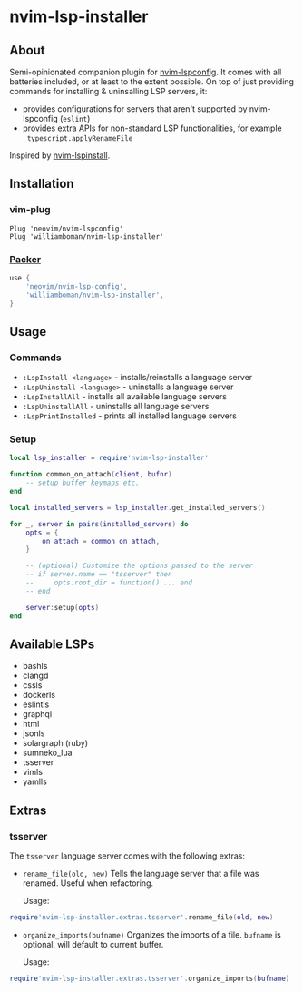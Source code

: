 # nvim-lsp-installer

## About

Semi-opinionated companion plugin for [nvim-lspconfig](https://github.com/neovim/nvim-lspconfig).
It comes with all batteries included, or at least to the extent possible. On top of just providing commands for
installing & uninsalling LSP servers, it:

- provides configurations for servers that aren't supported by nvim-lspconfig (`eslint`)
- provides extra APIs for non-standard LSP functionalities, for example `_typescript.applyRenameFile`

Inspired by [nvim-lspinstall](https://github.com/kabouzeid/nvim-lspinstall).

## Installation

### vim-plug

```vim
Plug 'neovim/nvim-lspconfig'
Plug 'williamboman/nvim-lsp-installer'
```

### [Packer](https://github.com/wbthomason/packer.nvim)

```lua
use {
    'neovim/nvim-lsp-config',
    'williamboman/nvim-lsp-installer',
}
```

## Usage

### Commands

- `:LspInstall <language>` - installs/reinstalls a language server
- `:LspUninstall <language>` - uninstalls a language server
- `:LspInstallAll` - installs all available language servers
- `:LspUninstallAll` - uninstalls all language servers
- `:LspPrintInstalled` - prints all installed language servers

### Setup

```lua
local lsp_installer = require'nvim-lsp-installer'

function common_on_attach(client, bufnr)
    -- setup buffer keymaps etc.
end

local installed_servers = lsp_installer.get_installed_servers()

for _, server in pairs(installed_servers) do
    opts = {
        on_attach = common_on_attach,
    }

    -- (optional) Customize the options passed to the server
    -- if server.name == "tsserver" then
    --     opts.root_dir = function() ... end
    -- end

    server:setup(opts)
end
```

## Available LSPs

- bashls
- clangd
- cssls
- dockerls
- eslintls
- graphql
- html
- jsonls
- solargraph (ruby)
- sumneko_lua
- tsserver
- vimls
- yamlls

## Extras

### tsserver

The `tsserver` language server comes with the following extras:

- `rename_file(old, new)` Tells the language server that a file was renamed. Useful when refactoring.

  Usage:

```lua
require'nvim-lsp-installer.extras.tsserver'.rename_file(old, new)
```

- `organize_imports(bufname)` Organizes the imports of a file. `bufname` is optional, will default to current buffer.

  Usage:

```lua
require'nvim-lsp-installer.extras.tsserver'.organize_imports(bufname)
```
